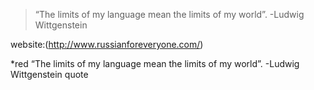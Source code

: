 >“The limits of my language mean the limits of my world”.           -Ludwig Wittgenstein

website:(http://www.russianforeveryone.com/)

*red “The limits of my language mean the limits of my world”.  -Ludwig Wittgenstein quote
